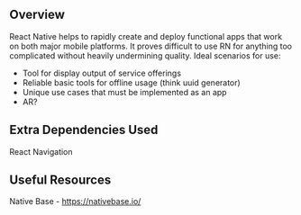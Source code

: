 ## Overview

React Native helps to rapidly create and deploy functional apps that work on both major mobile platforms.
It proves difficult to use RN for anything too complicated without heavily undermining quality.
Ideal scenarios for use:
* Tool for display output of service offerings
* Reliable basic tools for offline usage (think uuid generator)
* Unique use cases that must be implemented as an app
* AR?

## Extra Dependencies Used
React Navigation

## Useful Resources
Native Base - https://nativebase.io/
